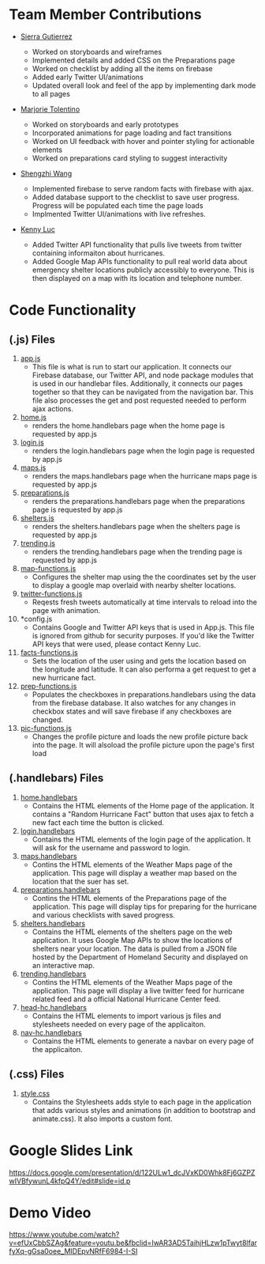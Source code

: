 # Team Member Contributions
* [Sierra Gutierrez](https://github.com/sierracaitlin)<br />
   * Worked on storyboards and wireframes
   * Implemented details and added CSS on the Preparations page
   * Worked on checklist by adding all the items on firebase
   * Added early Twitter UI/animations
   * Updated overall look and feel of the app by implementing dark mode to all pages
* [Marjorie Tolentino](https://github.com/marj-nt)<br />
   * Worked on storyboards and early prototypes
   * Incorporated animations for page loading and fact transitions
   * Worked on UI feedback with hover and pointer styling for actionable
   elements
   * Worked on preparations card styling to suggest interactivity

* [Shengzhi Wang](https://github.com/ShengzhiW)<br />
    * Implemented firebase to serve random facts with firebase with ajax.
    * Added database support to the checklist to save user progress. Progress will be populated each time the page loads 
    * Implmented Twitter UI/animations with live refreshes.

* [Kenny Luc](https://github.com/kennyyluc)<br />
    * Added Twitter API functionality that pulls live tweets from twitter containing informaiton about hurricanes.
    * Added Google Map APIs functionality to pull real world data about emergency shelter locations publicly accessibly to everyone. This is then displayed on a map with its location and telephone number.

# Code Functionality 
## (.js) Files
1. [app.js](app.js)
      * This file is what is run to start our application. It connects our Firebase database, our Twitter API, and node package modules that is used in our handlebar files. Additionally, it connects our pages together so that they can be navigated from the navigation bar. This file also processes the get and post requested needed to perform ajax actions. 
2. [home.js](routes/home.js)
      * renders the home.handlebars page when the home page is requested by app.js
3. [login.js](routes/login.js)
      * renders the login.handlebars page when the login page is requested by app.js
4. [maps.js](routes/maps.js)
      * renders the maps.handlebars page when the hurricane maps page is requested by app.js
5. [preparations.js](routes/preparations.js)
      * renders the preparations.handlebars page when the preparations page is requested by app.js
6. [shelters.js](routes/shelters.js)
      * renders the shelters.handlebars page when the shelters page is requested by app.js
7. [trending.js](routes/trending.js)
      * renders the trending.handlebars page when the trending page is requested by app.js
8. [map-functions.js](public/script/map-functions.js)
      * Configures the shelter map using the the coordinates set by the user to display a google map overlaid with nearby shelter locations.
9. [twitter-functions.js](public/script/twitter-functions.js)
      * Reqests fresh tweets automatically at time intervals to reload into the page with animation.
10. *config.js
      * Contains Google and Twitter API keys that is used in App.js. This file is ignored from github for security purposes. If you'd like the Twitter API keys that were used, please contact Kenny Luc.
11. [facts-functions.js](public/script/facts-functions.js)
      * Sets the location of the user using and gets the location based on the longitude and latitude. It can also performa a get request to get a new hurricane fact.
12. [prep-functions.js](public/script/prep-functions.js)
      * Populates the checkboxes in preparations.handlebars using the data from the firebase database. It also watches for any changes in checkbox states and will save firebase if any checkboxes are changed.
13. [pic-functions.js](public/script/pic-functions.js)
      * Changes the profile picture and loads the new profile picture back into the page. It will alsoload the profile picture upon the page's first load

## (.handlebars) Files
1. [home.handlebars](views/home.handlebars)
   * Contains the HTML elements of the Home page of the application. It contains a "Random Hurricane Fact" button that uses ajax to fetch a new fact each time the button is clicked.
2. [login.handlebars](views/login.handlebars)
   * Contains the HTML elements of the login page of the application. It will ask for the username and password to login.
3. [maps.handlebars](views/maps.handlebars)
   * Contins the HTML elements of the Weather Maps page of the application. This page will display a weather map based on the location that the suer has set.  
4. [preparations.handlebars](views/preparations.handlebars)
   * Contins the HTML elements of the Preparations page of the application. This page will display tips for preparing for the hurricane and various checklists with saved progress.  
5. [shelters.handlebars](views/shelters.handlebars)
   * Contains the HTML elements of the shelters page on the web application. It uses Google Map APIs to show the locations of shelters near your location. The data is pulled from a JSON file hosted by the Department of Homeland Security and displayed on an interactive map.
6. [trending.handlebars](views/trending.handlebars)
   * Contins the HTML elements of the Weather Maps page of the application. This page will display a live twitter feed for hurricane related feed and a official National Hurricane Center feed.  
7. [head-hc.handlebars](views/partials/head-hc.handlebars)
   * Contains the HTML elements to import various js files and stylesheets needed on every page of the applicaiton.
8. [nav-hc.handlebars](views/partials/nav-hc.handlebars)
   * Contains the HTML elements to generate a navbar on every page of the applicaiton.

## (.css) Files
1. [style.css](public/stylesheets/style.css)
   * Contains the Stylesheets adds style to each page in the application that adds various styles and animations (in addition to bootstrap and animate.css). It also imports a custom font.

# Google Slides Link
https://docs.google.com/presentation/d/122ULw1_dcJVxKD0Whk8Fj6GZPZwIVBfywunL4kfpQ4Y/edit#slide=id.p
# Demo Video
https://www.youtube.com/watch?v=efUxCbbSZAg&feature=youtu.be&fbclid=IwAR3AD5TaihjHLzw1pTwyt8lfarfyXq-gGsa0oee_MIDEpvNRfF6984-I-SI
